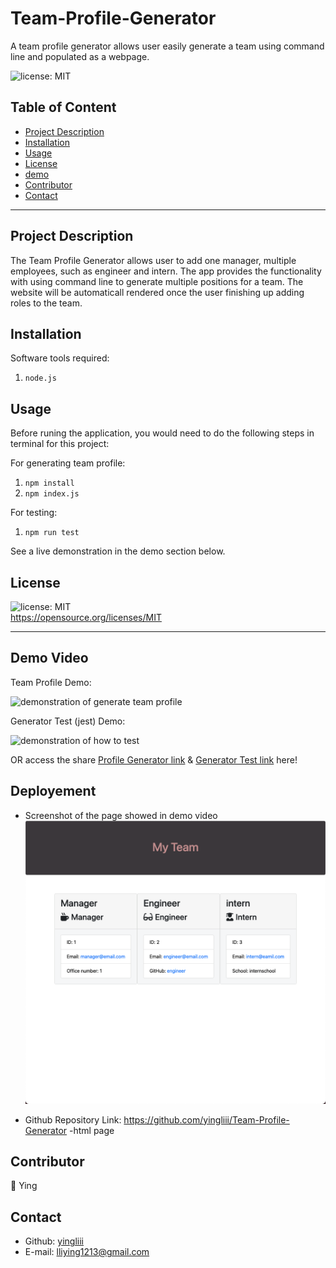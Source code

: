 # Team-Profile-Generator

A team profile generator allows user easily generate a team using command line and populated as a webpage.

![license: MIT](https://img.shields.io/badge/license-MIT-orange)

## Table of Content

- [Project Description](#description)
- [Installation](#installation)
- [Usage](#usage)
- [License](#license)
- [demo](#demo)
- [Contributor](#contributor)
- [Contact](#contact)

---

## Project Description

The Team Profile Generator allows user to add one manager, multiple employees, such as engineer and intern. The app provides the functionality with using command line to generate multiple positions for a team. The website will be automaticall rendered once the user finishing up adding roles to the team.

## Installation

Software tools required:

1. `node.js`

## Usage

Before runing the application, you would need to do the following steps in terminal for this project:

For generating team profile:

1. `npm install`
2. `npm index.js`

For testing:

1. `npm run test`

See a live demonstration in the demo section below.

## License

![license: MIT](https://img.shields.io/badge/license-MIT-orange)\
 https://opensource.org/licenses/MIT

---

## Demo Video

Team Profile Demo:

![demonstration of generate team profile](/assets/GIF/Demo-html.gif)

Generator Test (jest) Demo:

![demonstration of how to test](/assets/GIF/Demo-test.gif)

OR access the share [Profile Generator link](https://watch.screencastify.com/v/LE3oSOOdnXVLbrSGXW5G) & [Generator Test link](https://watch.screencastify.com/v/rNXmn1PQg3s2XbrlPUwZ) here!

## Deployement

- Screenshot of the page showed in demo video
  ![demonstration of webpage](/assets/Page.png)

- Github Repository Link: https://github.com/yingliii/Team-Profile-Generator
  -html page

## Contributor

:woman: Ying

## Contact

- Github: [yingliii](https://github.com/yingliii)
- E-mail: lliying1213@gmail.com
